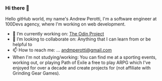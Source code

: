 ### Hi there 👋

Hello gitHub world, my name's Andrew Perotti, I'm a software engineer at 100Devs agency, where I'm working on web development.

- 🔭 I’m currently working on: [The Odin Project](https://theodinproject.com/)
- 👯 I’m looking to collaborate on: Anything that I can learn from or be helpful to
- 📫 How to reach me: ... andmperotti@gmail.com
- When I'm not studying/working: You can find me at a sporting events, working out, or playing Path of Exile a free to play ARPG which I've enjoyed for over a decade and create projects for (not affiliate with Grinding Gear Games).
